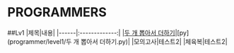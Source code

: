 PROGRAMMERS
=============
##Lv1
|제목|내용|
|------|:-------------:|
|[두 개 뽑아서 더하기](https://programmers.co.kr/learn/courses/30/lessons/68644)|[py](programmer/level1/두 개 뽑아서 더하기.py)|
|모의고사|테스트2|
|체육복|테스트2|
